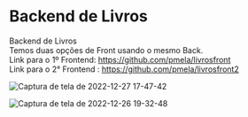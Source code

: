 # Backend de Livros
Backend de Livros
<br>
Temos duas opções de Front usando o mesmo Back.
<br>
Link para o 1º Frontend: https://github.com/pmela/livrosfront
<br>
Link para o 2° Frontend :
https://github.com/pmela/livrosfront2


![Captura de tela de 2022-12-27 17-47-42](https://user-images.githubusercontent.com/49800823/209721069-4903bf94-0dc8-4b52-9c58-fb4738b4d8c1.png)

![Captura de tela de 2022-12-26 19-32-48](https://user-images.githubusercontent.com/49800823/209722033-e79e61d4-818f-4fb9-a259-d4f6e9bafab2.png)
